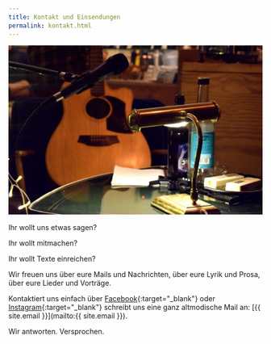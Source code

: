 ```yaml
---
title: Kontakt und Einsendungen
permalink: kontakt.html
---
```


![74634330_510286369525129_4327861853519609856_o.jpg](/uploads/74634330_510286369525129_4327861853519609856_o.jpg)

Ihr wollt uns etwas sagen?

Ihr wollt mitmachen?

Ihr wollt Texte einreichen?

Wir freuen uns über eure Mails und Nachrichten, über eure Lyrik und Prosa, über eure Lieder und Vorträge.

Kontaktiert uns einfach über [Facebook](%7B%7Bsite.facebook%7D%7D){:target="_blank"} oder [Instagram](%7B%7Bsite.instagram%7D%7D){:target="_blank"} schreibt uns eine ganz altmodische Mail an: \[{{ site.email }}\](mailto:{{ site.email }}).

Wir antworten. Versprochen.